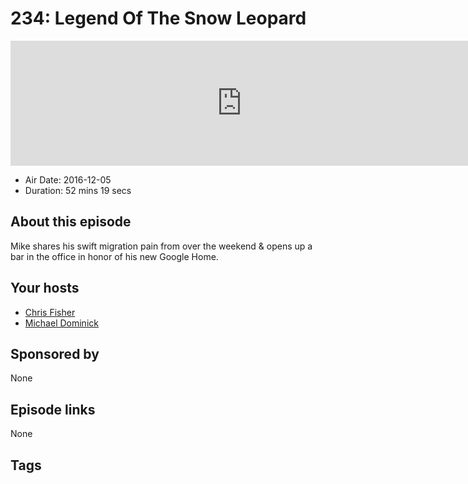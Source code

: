 # 234: Legend Of The Snow Leopard

<iframe src="https://player.fireside.fm/v2/MLf2ZzhC+nMOFRovx?theme=dark" width="740" height="200" frameborder="0" scrolling="no"></iframe>

* Air Date: 2016-12-05
* Duration: 52 mins 19 secs

## About this episode

Mike shares his swift migration pain from over the weekend & opens up a bar in the office in honor of his new Google Home.

## Your hosts
* [Chris Fisher](https://coder.show/hosts/chrislas)
* [Michael Dominick](https://coder.show/hosts/michael)

## Sponsored by

None



## Episode links

None



## Tags

